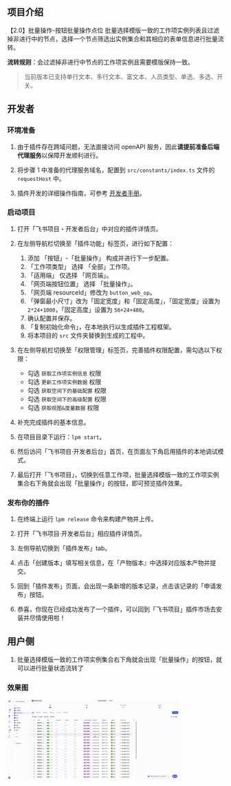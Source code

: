 ## 项目介绍

【2.0】批量操作-按钮批量操作点位  批量选择模版一致的工作项实例列表且过滤掉非进行中的节点，选择一个节点筛选出实例集合和其相应的表单信息进行批量流转。

**流转规则**：会过滤掉非进行中节点的工作项实例且需要模版保持一致。

> 当前版本已支持单行文本、多行文本、富文本、人员类型、单选、多选、开关。

## 开发者

### 环境准备

1. 由于插件存在跨域问题，无法直接访问 openAPI 服务，因此**请提前准备后端代理服务**以保障开发顺利进行。

2. 将步骤 1 中准备的代理服务域名，配置到 `src/constants/index.ts` 文件的 `requestHost` 中。

2. 插件开发的详细操作指南，可参考 [开发者手册](https://project.feishu.cn/b/helpcenter/1p8d7djs/nh4exbsn)。

### 启动项目

1. 打开「飞书项目・开发者后台」中对应的插件详情页。

2. 在左侧导航栏切换至「插件功能」标签页，进行如下配置：

    1. 添加 「按钮」-「批量操作」 构成并进行下一步配置。
    2. 「工作项类型」 选择 「全部」工作项。
    3. 「适用端」 仅选择 「网页端」。
    4. 「网页端按钮位置」 选择 「批量操作」。
    5. 「网页端 resourceId」修改为 `button_web_op`。
    6. 「弹窗最小尺寸」改为「固定宽度」和「固定高度」，「固定宽度」设置为 `2*24+1000`，「固定高度」设置为 `56+24+480`。
    7. 确认配置并保存。
    8. 「复制初始化命令」，在本地执行以生成插件工程框架。
    9. 将本项目的 `src` 文件夹替换到生成的工程中。

3. 在左侧导航栏切换至「权限管理」标签页，完善插件权限配置，需勾选以下权限：

    - 勾选 `获取工作项实例信息` 权限
    - 勾选 `更新工作项实例数据` 权限
    - 勾选 `获取空间下的基础配置` 权限
    - 勾选 `获取空间下的高级配置` 权限
    - 勾选 `获取视图&度量数据` 权限

4. 补充完成插件的基本信息。

5. 在项目目录下运行：`lpm start`。

6. 然后访问「飞书项目·开发者后台」首页，在页面左下角启用插件的本地调试模式。

7. 最后打开「飞书项目」，切换到任意工作项，批量选择模版一致的工作项实例集合右下角就会出现「批量操作」的按钮，即可预览插件效果。

### 发布你的插件

1. 在终端上运行 `lpm release` 命令来构建产物并上传。

2. 打开「飞书项目·开发者后台」相应插件详情页。

3. 左侧导航切换到「插件发布」tab。

4. 点击「创建版本」填写相关信息，在「产物版本』中选择对应版本产物并提交。

5. 回到「插件发布」页面，会出现一条新增的版本记录，点击该记录的「申请发布」按钮。

6. 恭喜，你现在已经成功发布了一个插件，可以回到「飞书项目」插件市场去安装并尽情使用啦！

## 用户侧
1. 批量选择模版一致的工作项实例集合右下角就会出现「批量操作」的按钮，就可以进行批量状态流转了

### 效果图
<img src="img.gif" alt="动态演示" width="400">

